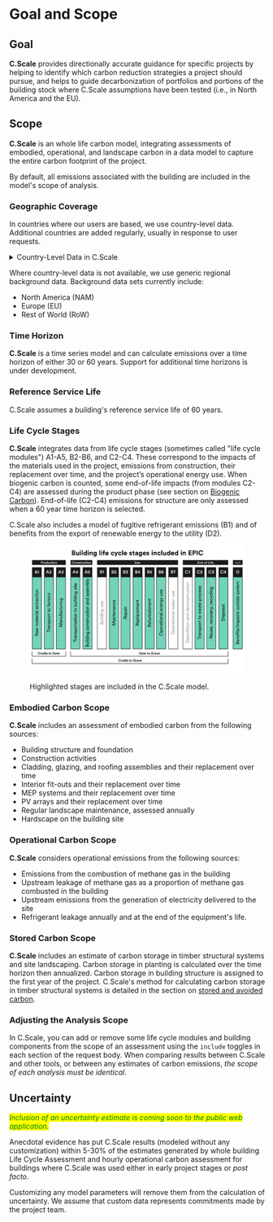 # Goal and Scope

## Goal

**C.Scale** provides directionally accurate guidance for specific projects by helping to identify which carbon reduction strategies a project should pursue, and helps to guide decarbonization of portfolios and portions of the building stock where C.Scale assumptions have been tested (i.e., in North America and the EU).&#x20;

## Scope

**C.Scale** is an whole life carbon model, integrating assessments of embodied, operational, and landscape carbon in a data model to capture the entire carbon footprint of the project.

By default, all emissions associated with the building are included in the model's scope of analysis.&#x20;

### Geographic Coverage

In countries where our users are based, we use country-level data. Additional countries are added regularly, usually in response to user requests.&#x20;

<details>

<summary>Country-Level Data in C.Scale</summary>

* Australia
* Belgium
* Canada
* Denmark
* Finland
* France
* Germany
* Italy
* Norway
* Saudi Arabia
* Singapore
* Spain
* Sweden
* United Arab Emirates
* United Kingdom

</details>

Where country-level data is not available, we use generic regional background data. Background data sets currently include:&#x20;

* North America (NAM)
* Europe (EU)
* Rest of World (RoW)

### Time Horizon

**C.Scale** is a time series model and can calculate emissions over a time horizon of either 30 or 60 years. Support for additional time horizons is under development. &#x20;

### Reference Service Life

C.Scale assumes a building's reference service life of 60 years.&#x20;

### Life Cycle Stages

**C.Scale** integrates data from life cycle stages (sometimes called "life cycle modules") A1-A5, B2-B6, and C2-C4. These correspond to the impacts of the materials used in the project, emissions from construction, their replacement over time, and the project’s operational energy use. When biogenic carbon is counted, some end-of-life impacts (from modules C2-C4) are assessed during the product phase (see section on [Biogenic Carbon](the-c.scale-tm-data-model/embodied-carbon/stored-avoided-carbon.md#biogenic-carbon)). End-of-life (C2-C4) emissions for structure are only assessed when a 60 year time horizon is selected.

C.Scale also includes a model of fugitive refrigerant emissions (B1) and of benefits from the export of renewable energy to the utility (D2).&#x20;

<figure><img src=".gitbook/assets/EPIC - Included LIfe Cycle Stages.png" alt=""><figcaption><p>Highlighted stages are included in the C.Scale model.</p></figcaption></figure>

### Embodied Carbon Scope

**C.Scale** includes an assessment of embodied carbon from the following sources:

* Building structure and foundation
* Construction activities
* Cladding, glazing, and roofing assemblies and their replacement over time
* Interior fit-outs and their replacement over time
* MEP systems and their replacement over time
* PV arrays and their replacement over time
* Regular landscape maintenance, assessed annually
* Hardscape on the building site

### Operational Carbon Scope

**C.Scale** considers operational emissions from the following sources:

* Emissions from the combustion of methane gas in the building
* Upstream leakage of methane gas as a proportion of methane gas combusted in the building
* Upstream emissions from the generation of electricity delivered to the site
* Refrigerant leakage annually and at the end of the equipment's life.&#x20;

### Stored Carbon Scope

**C.Scale** includes an estimate of carbon storage in timber structural systems and site landscaping. Carbon storage in planting is calculated over the time horizon then annualized. Carbon storage in building structure is assigned to the first year of the project. C.Scale's method for calculating carbon storage in timber structural systems is detailed in the section on [stored and avoided carbon](the-c.scale-tm-data-model/embodied-carbon/stored-avoided-carbon.md).

### Adjusting the Analysis Scope

In C.Scale, you can add or remove some life cycle modules and building components from the scope of an assessment using the `include` toggles in each section of the request body. When comparing results between C.Scale and other tools, or between any estimates of carbon emissions, _the scope of each analysis must be identical._

## Uncertainty

_<mark style="color:green;">Inclusion of an uncertainty estimate is coming soon to the public web application.</mark>_

Anecdotal evidence has put C.Scale results (modeled without any customization) within 5-30% of the estimates generated by whole building Life Cycle Assessment and hourly operational carbon assessment for buildings where C.Scale was used either in early project stages or _post facto_.

Customizing any model parameters will remove them from the calculation of uncertainty. We assume that custom data represents commitments made by the project team.
